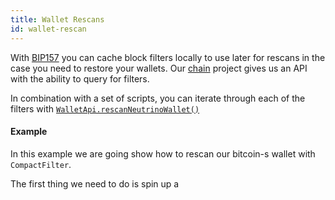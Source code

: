 ```yaml
---
title: Wallet Rescans
id: wallet-rescan
---
```


With [BIP157](https://github.com/bitcoin/bips/blob/master/bip-0157.mediawiki) you can cache block filters locally to use
later for rescans in the case you need to restore your wallets. Our [chain](../applications/chain.md) project gives us
an API with the ability to query for filters.

In combination with a set of scripts, you can iterate through each of the filters with [`WalletApi.rescanNeutrinoWallet()`](https://github.com/bitcoin-s/bitcoin-s/blob/1a3b6b5b1e4eb8442dfab8b1a9faeff74418bdb0/wallet/src/main/scala/org/bitcoins/wallet/api/WalletApi.scala#L399)


#### Example

In this example we are going show how to rescan our bitcoin-s wallet with `CompactFilter`.

The first thing we need to do is spin up a

```scala mdoc:compile-only

```
